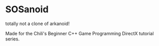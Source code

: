 # SOSanoid
totally not a clone of arkanoid!


Made for the Chili's Beginner C++ Game Programming DirectX tutorial series.

